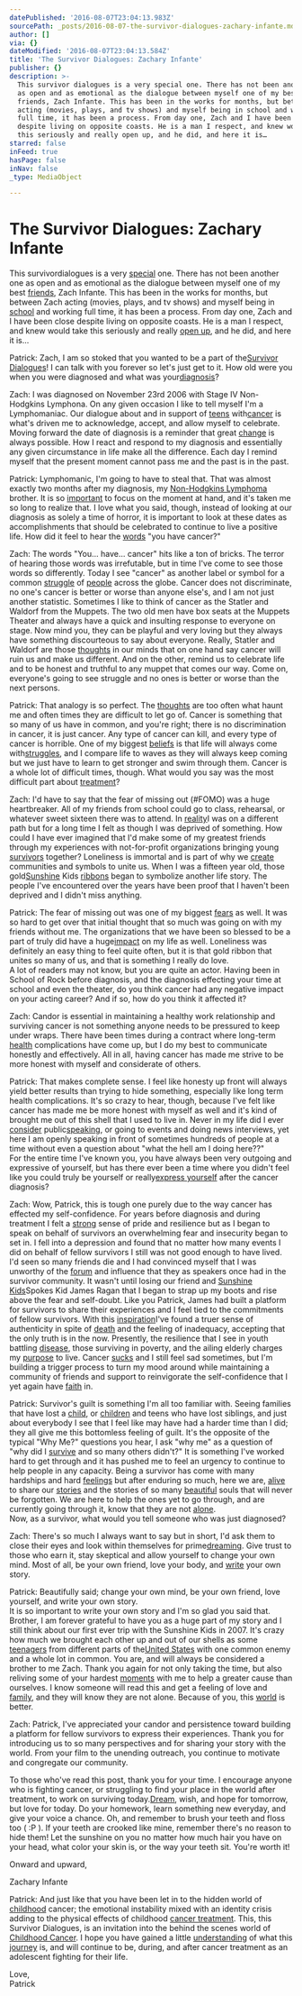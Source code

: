 ```yaml
---
datePublished: '2016-08-07T23:04:13.983Z'
sourcePath: _posts/2016-08-07-the-survivor-dialogues-zachary-infante.md
author: []
via: {}
dateModified: '2016-08-07T23:04:13.584Z'
title: 'The Survivor Dialogues: Zachary Infante'
publisher: {}
description: >-
  This survivor dialogues is a very special one. There has not been another one
  as open and as emotional as the dialogue between myself one of my best
  friends, Zach Infante. This has been in the works for months, but between Zach
  acting (movies, plays, and tv shows) and myself being in school and working
  full time, it has been a process. From day one, Zach and I have been close
  despite living on opposite coasts. He is a man I respect, and knew would take
  this seriously and really open up, and he did, and here it is…
starred: false
inFeed: true
hasPage: false
inNav: false
_type: MediaObject

---
```

# **The Survivor Dialogues: Zachary Infante**

This survivor[][0]dialogues is a very [special][1] one. There has not been another one as open and as emotional as the dialogue between myself one of my best [friends][2], Zach Infante. This has been in the works for months, but between Zach acting (movies, plays, and tv shows) and myself being in [school][3] and working full time, it has been a process. From day one, Zach and I have been close despite living on opposite coasts. He is a man I respect, and knew would take this seriously and really [open up][4], and he did, and here it is...

Patrick: Zach, I am so stoked that you wanted to be a part of the[Survivor Dialogues][5]! I can talk with you forever so let's just get to it. How old were you when you were diagnosed and what was your[diagnosis][6]?

Zach: I was diagnosed on November 23rd 2006 with Stage IV Non- Hodgkins Lymphona. On any given occasion I like to tell myself I'm a Lymphomaniac. Our dialogue about and in support of [teens][7] with[cancer][8] is what's driven me to acknowledge, accept, and allow myself to celebrate. Moving forward the date of diagnosis is a reminder that great [change][9] is always possible. How I react and respond to my diagnosis and essentially any given circumstance in life make all the difference. Each day I remind myself that the present moment cannot pass me and the past is in the past.

Patrick: Lymphomanic, I'm going to have to steal that. That was almost exactly two months after my diagnosis, my [Non-Hodgkins Lymphoma][10] brother. It is so [important][11] to focus on the moment at hand, and it's taken me so long to realize that. I love what you said, though, instead of looking at our diagnosis as solely a time of horror, it is important to look at these dates as accomplishments that should be celebrated to continue to live a positive life. How did it feel to hear the [words][12] "you have cancer?"

Zach: The words "You... have... cancer" hits like a ton of bricks. The terror of hearing those words was irrefutable, but in time I've come to see those words so differently. Today I see "cancer" as another label or symbol for a common [struggle][13] of [people][14] across the globe. Cancer does not discriminate, no one's cancer is better or worse than anyone else's, and I am not just another statistic. Sometimes I like to think of cancer as the Statler and Waldorf from the Muppets. The two old men have box seats at the Muppets Theater and always have a quick and insulting response to everyone on stage. Now mind you, they can be playful and very loving but they always have something discourteous to say about everyone. Really, Statler and Waldorf are those [thoughts][15] in our minds that on one hand say cancer will ruin us and make us different. And on the other, remind us to celebrate life and to be honest and truthful to any muppet that comes our way. Come on, everyone's going to see struggle and no ones is better or worse than the next persons.

Patrick: That analogy is so perfect. The [thoughts][16] are too often what haunt me and often times they are difficult to let go of. Cancer is something that so many of us have in common, and you're right; there is no discrimination in cancer, it is just cancer. Any type of cancer can kill, and every type of cancer is horrible. One of my biggest [beliefs][17] is that life will always come with[struggles][18], and I compare life to waves as they will always keep coming but we just have to learn to get stronger and swim through them. Cancer is a whole lot of difficult times, though. What would you say was the most difficult part about [treatment][19]?

Zach: I'd have to say that the fear of missing out (\#FOMO) was a huge heartbreaker. All of my friends from school could go to class, rehearsal, or whatever sweet sixteen there was to attend. In [reality][20]I was on a different path but for a long time I felt as though I was deprived of something. How could I have ever imagined that I'd make some of my greatest friends through my experiences with not-for-profit organizations bringing young [survivors][21] together? Loneliness is immortal and is part of why we [create][22] communities and symbols to unite us. When I was a fifteen year old, those gold[Sunshine][23] Kids [ribbons][24] began to symbolize another life story. The people I've encountered over the years have been proof that I haven't been deprived and I didn't miss anything.

Patrick: The fear of missing out was one of my biggest [fears][25] as well. It was so hard to get over that initial thought that so much was going on with my friends without me. The organizations that we have been so blessed to be a part of truly did have a huge[impact][26] on my life as well. Loneliness was definitely an easy thing to feel quite often, but it is that gold ribbon that unites so many of us, and that is something I really do love.  
A lot of readers may not know, but you are quite an actor. Having been in School of Rock before diagnosis, and the diagnosis effecting your time at school and even the theater, do you think cancer had any negative impact on your acting career? And if so, how do you think it affected it?

Zach: Candor is essential in maintaining a healthy work relationship and surviving cancer is not something anyone needs to be pressured to keep under wraps. There have been times during a contract where long-term [health][27] complications have come up, but I do my best to communicate honestly and effectively. All in all, having cancer has made me strive to be more honest with myself and considerate of others.

Patrick: That makes complete sense. I feel like honesty up front will always yield better results than trying to hide something, especially like long term health complications. It's so crazy to hear, though, because I've felt like cancer has made me be more honest with myself as well and it's kind of brought me out of this shell that I used to live in. Never in my life did I ever [consider][28] public[speaking][29], or going to events and doing news interviews, yet here I am openly speaking in front of sometimes hundreds of people at a time without even a question about "what the hell am I doing here??"  
For the entire time I've known you, you have always been very outgoing and expressive of yourself, but has there ever been a time where you didn't feel like you could truly be yourself or really[express yourself][30] after the cancer diagnosis?

Zach: Wow, Patrick, this is tough one purely due to the way cancer has effected my self-confidence. For years before diagnosis and during treatment I felt a [strong][31] sense of pride and resilience but as I began to speak on behalf of survivors an overwhelming fear and insecurity began to set in. I fell into a depression and found that no matter how many events I did on behalf of fellow survivors I still was not good enough to have lived. I'd seen so many friends die and I had convinced myself that I was unworthy of the [forum][32] and influence that they as speakers once had in the survivor community. It wasn't until losing our friend and [Sunshine Kids][33]Spokes Kid James Ragan that I began to strap up my boots and rise above the fear and self-doubt. Like you Patrick, James had built a platform for survivors to share their experiences and I feel tied to the commitments of fellow survivors. With this [inspiration][34]I've found a truer sense of authenticity in spite of [death][35] and the feeling of inadequacy, accepting that the only truth is in the now. Presently, the resilience that I see in youth battling [disease][36], those surviving in poverty, and the ailing elderly charges my [purpose][37] to live. Cancer [sucks][38] and I still feel sad sometimes, but I'm building a trigger process to turn my mood around while maintaining a community of friends and support to reinvigorate the self-confidence that I yet again have [faith][39] in.

Patrick: Survivor's guilt is something I'm all too familiar with. Seeing families that have lost a [child][40], or [children][41] and teens who have lost siblings, and just about everybody I see that I feel like may have had a harder time than I did; they all give me this bottomless feeling of guilt. It's the opposite of the typical "Why Me?" questions you hear, I ask "why me" as a question of "why did I [survive][42] and so many others didn't?" It is something I've worked hard to get through and it has pushed me to feel an urgency to continue to help people in any capacity. Being a survivor has come with many hardships and hard [feelings][43] but after enduring so much, here we are, [alive][44] to share our [stories][45] and the stories of so many [beautiful][46] souls that will never be forgotten. We are here to help the ones yet to go through, and are currently going through it, know that they are not [alone][47].  
Now, as a survivor, what would you tell someone who was just diagnosed?

Zach: There's so much I always want to say but in short, I'd ask them to close their eyes and look within themselves for prime[dreaming][48]. Give trust to those who earn it, stay skeptical and allow yourself to change your own mind. Most of all, be your own friend, love your body, and [write][49] your own story.

Patrick: Beautifully said; change your own mind, be your own friend, love yourself, and write your own story.  
It is so important to write your own story and I'm so glad you said that. Brother, I am forever grateful to have you as a huge part of my story and I still think about our first ever trip with the Sunshine Kids in 2007\. It's crazy how much we brought each other up and out of our shells as some [teenagers][50] from different parts of the[United States][51] with one common enemy and a whole lot in common. You are, and will always be considered a brother to me Zach. Thank you again for not only taking the time, but also reliving some of your hardest [moments][52] with me to help a greater cause than ourselves. I know someone will read this and get a feeling of love and [family][53], and they will know they are not alone. Because of you, this [world][54] is better.

Zach: Patrick, I've appreciated your candor and persistence toward building a platform for fellow survivors to express their experiences. Thank you for introducing us to so many perspectives and for sharing your story with the world. From your film to the unending outreach, you continue to motivate and congregate our community.

To those who've read this post, thank you for your time. I encourage anyone who is fighting cancer, or struggling to find your place in the world after treatment, to work on surviving today.[Dream][55], wish, and hope for tomorrow, but love for today. Do your homework, learn something new everyday, and give your voice a chance. Oh, and remember to brush your teeth and floss too ( :P ). If your teeth are crooked like mine, remember there's no reason to hide them! Let the sunshine on you no matter how much hair you have on your head, what color your skin is, or the way your teeth sit. You're worth it!

Onward and upward,

Zachary Infante

Patrick: And just like that you have been let in to the hidden world of [childhood][56] cancer; the emotional instability mixed with an identity crisis adding to the physical effects of childhood [cancer treatment][57]. This, this Survivor Dialogues, is an invitation into the behind the scenes world of [Childhood Cancer][58]. I hope you have gained a little [understanding][59] of what this [journey][60] is, and will continue to be, during, and after cancer treatment as an adolescent fighting for their life.

Love,  
Patrick

[0]: http://clubcancerblog.org/tag/survivor/
[1]: http://clubcancerblog.org/tag/special/
[2]: http://clubcancerblog.org/tag/friends/
[3]: http://clubcancerblog.org/tag/school/
[4]: http://clubcancerblog.org/2014/08/open/
[5]: http://clubcancerblog.org/tag/survivor-dialogues/
[6]: http://clubcancerblog.org/tag/diagnosis/
[7]: http://clubcancerblog.org/tag/teens/
[8]: http://clubcancerblog.org/tag/cancer-2/
[9]: http://clubcancerblog.org/tag/change/
[10]: http://clubcancerblog.org/2011/11/non-hodgkins-lymphoma/
[11]: http://clubcancerblog.org/tag/important/
[12]: http://clubcancerblog.org/tag/words/
[13]: http://clubcancerblog.org/tag/struggle/
[14]: http://clubcancerblog.org/tag/people/
[15]: http://clubcancerblog.org/category/thoughts/
[16]: http://clubcancerblog.org/tag/thoughts/
[17]: http://clubcancerblog.org/tag/beliefs/
[18]: http://clubcancerblog.org/tag/struggles/
[19]: http://clubcancerblog.org/tag/treatment/
[20]: http://clubcancerblog.org/tag/reality/
[21]: http://clubcancerblog.org/tag/survivors/
[22]: http://clubcancerblog.org/tag/create/
[23]: http://clubcancerblog.org/tag/sunshine/
[24]: http://clubcancerblog.org/tag/ribbons/
[25]: http://clubcancerblog.org/tag/fears/
[26]: http://clubcancerblog.org/tag/impact/
[27]: http://clubcancerblog.org/tag/health/
[28]: http://clubcancerblog.org/tag/consider/
[29]: http://clubcancerblog.org/tag/speaking/
[30]: http://clubcancerblog.org/tag/express-yourself/
[31]: http://clubcancerblog.org/tag/strong/
[32]: http://clubcancerblog.org/forum/
[33]: http://clubcancerblog.org/tag/sunshine-kids/
[34]: http://clubcancerblog.org/tag/inspiration/
[35]: http://clubcancerblog.org/tag/death/
[36]: http://clubcancerblog.org/tag/disease/
[37]: http://clubcancerblog.org/tag/purpose/
[38]: http://clubcancerblog.org/tag/sucks/
[39]: http://clubcancerblog.org/tag/faith/
[40]: http://clubcancerblog.org/tag/child/
[41]: http://clubcancerblog.org/tag/children/
[42]: http://clubcancerblog.org/tag/survive/
[43]: http://clubcancerblog.org/tag/feelings/
[44]: http://clubcancerblog.org/tag/alive/
[45]: http://clubcancerblog.org/tag/stories/
[46]: http://clubcancerblog.org/tag/beautiful/
[47]: http://clubcancerblog.org/tag/alone/
[48]: http://clubcancerblog.org/2012/10/dreaming/
[49]: http://clubcancerblog.org/tag/write/
[50]: http://clubcancerblog.org/tag/teenagers/
[51]: http://clubcancerblog.org/tag/united-states/
[52]: http://clubcancerblog.org/tag/moments/
[53]: http://clubcancerblog.org/tag/family-2/
[54]: http://clubcancerblog.org/tag/world/
[55]: http://clubcancerblog.org/tag/dream/
[56]: http://clubcancerblog.org/tag/childhood/
[57]: http://clubcancerblog.org/tag/cancer-treatment/
[58]: http://clubcancerblog.org/tag/childhood-cancer/
[59]: http://clubcancerblog.org/2011/11/understanding/
[60]: http://clubcancerblog.org/tag/journey/